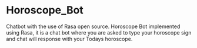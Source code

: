 # Horoscope_Bot
Chatbot with the use of Rasa open source.
Horoscope Bot implemented using Rasa, it is a chat bot where you are asked to type your horoscope sign and chat will response with your Todays horoscope. 
